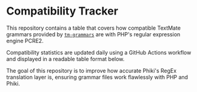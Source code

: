 # Compatibility Tracker

This repository contains a table that covers how compatible TextMate grammars provided by [`tm-grammars`](https://github.com/shikijs/textmate-grammars-themes/tree/main/packages/tm-grammars) are with PHP's regular expression engine PCRE2.

Compatibility statistics are updated daily using a GitHub Actions workflow and displayed in a readable table format below.

The goal of this repository is to improve how accurate Phiki's RegEx translation layer is, ensuring grammar files work flawlessly with PHP and Phiki.
